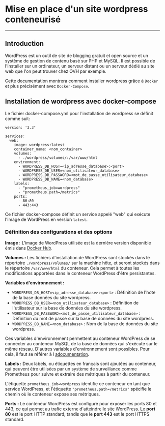 # Mise en place d'un site wordpress conteneurisé
---

## Introduction

WordPress est un outil de site de blogging gratuit et open source et un système de gestion de contenu basé sur PHP et MySQL. Il est possible de l'installer sur un ordinateur, un serveur distant ou un serveur dédié au site web que l'on peut trouver chez OVH par exemple.

Cette documentation montrera comment installer wordpress grâce à `Docker` et plus précisément avec `Docker-Compose`.

## Installation de wordpress avec docker-compose

Le fichier docker-compose.yml pour l'installation de wordpress se définit comme suit:

```
version: '3.3'

services:
  web:
    image: wordpress:latest
    container_name: <nom_container>
    volumes:
      - ./wordpress/volumes/:/var/www/html
    environment:
      - WORDPRESS_DB_HOST=<ip_adresse_database>:<port>
      - WORDPRESS_DB_USER=<nom_utilisateur_database>
      - WORDPRESS_DB_PASSWORD=<mot_de_passe_utilisateur_database>
      - WORDPRESS_DB_NAME=<nom_database>
    labels:
      - "prometheus_job=wordpress"
      - "prometheus.path=/metrics"
    ports:
      - 80:80
      - 443:443
```

Ce fichier docker-compose définit un service appelé "web" qui exécute l'image de WordPress en version `latest`.

### Définition des configurations et des options

**Image :** L'image de WordPress utilisée est la dernière version disponible émis dans [Docker Hub](https://hub.docker.com/_/wordpress).

**Volumes :** Les fichiers d'installation de WordPress sont stockés dans le répertoire `./wordpress/volumes/` sur la machine hôte, et seront stockés dans le répertoire `/var/www/html` du conteneur. Cela permet à toutes les modifications apportées dans le conteneur WordPress d'être persistantes.

**Variables d'environnement :**

- `WORDPRESS_DB_HOST=<ip_adresse_database>:<port>` : Définition de l'hote de la base données du site wordpress.
- `WORDPRESS_DB_USER=<nom_utilisateur_database>` : Définition de l'utilisateur sur la base de données du site wordpress.
- `WORDPRESS_DB_PASSWORD=<mot_de_passe_utilisateur_database>` : Définition du mot de passe sur la base de données du site wordpress.
- `WORDPRESS_DB_NAME=<nom_database>` : Nom de la base de données du site wordpress.

Ces variables d'environnement permettent au conteneur WordPress de se connecter au conteneur MySQL de la base de données qui s'exécute sur le même réseau.
D'autres variables d'environnement sont possibles. Pour cela, il faut se référer à l [adocumentation](https://hub.docker.com/_/wordpress).

**Labels :** Deux labels, ou étiquettes en français sont ajoutées au conteneur, qui peuvent être utilisées par un système de surveillance comme Prometheus pour suivre et extraire des métriques à partir du conteneur. 

L'étiquette `prometheus_job=wordpress` identifie ce conteneur en tant que service WordPress, et l'étiquette `"prometheus.path=/metrics"` spécifie le chemin où le conteneur expose ses métriques.

**Ports :** Le conteneur WordPress est configuré pour exposer les ports 80 et 443, ce qui permet au trafic externe d'atteindre le site WordPress. Le **port 80** est le port HTTP standard, tandis que le **port 443** est le port HTTPS standard.
